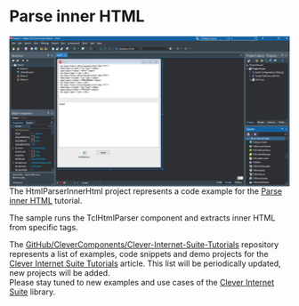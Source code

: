 # Parse inner HTML

<img align="left" src="HtmlParser.jpg"/>

The HtmlParserInnerHtml project represents a code example for the [Parse inner HTML](https://www.clevercomponents.com/portal/kb/a76/parse-inner-html.aspx) tutorial.   

The sample runs the TclHtmlParser component and extracts inner HTML from specific tags.   

The [GitHub/CleverComponents/Clever-Internet-Suite-Tutorials](https://github.com/CleverComponents/Clever-Internet-Suite-Tutorials) repository represents a list of examples, code snippets and demo projects for the [Clever Internet Suite Tutorials](https://www.clevercomponents.com/articles/article035/) article. This list will be periodically updated, new projects will be added.   
Please stay tuned to new examples and use cases of the [Clever Internet Suite](https://www.clevercomponents.com/products/inetsuite/) library.
